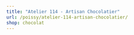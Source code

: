 ```yaml
---
title: "Atelier 114 - Artisan Chocolatier"
url: /poissy/atelier-114-artisan-chocolatier/
shop: chocolat
---
```

